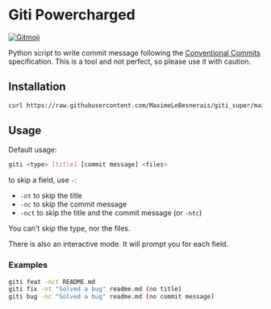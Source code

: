 # Giti Powercharged
<a href="https://gitmoji.dev">
  <img src="https://img.shields.io/badge/gitmoji-%20😜%20😍-FFDD67.svg?style=flat-square" alt="Gitmoji">
</a>

Python script to write commit message following the [Conventional Commits](https://www.conventionalcommits.org/en/v1.0.0/) specification.
This is a tool and not perfect, so please use it with caution.

## Installation

```bash
curl https://raw.githubusercontent.com/MaximeLeBesnerais/giti_super/main/install.sh | sh
```
## Usage

Default usage:
```bash
giti <type> [title] [commit message] <files>
```
to skip a field, use `-`:
- `-nt` to skip the title
- `-nc` to skip the commit message
- `-nct` to skip the title and the commit message (or `-ntc`)

You can't skip the type, nor the files.

There is also an interactive mode. It will prompt you for each field.

### Examples

```bash
giti feat -nct README.md
giti fix -nt "Solved a bug" readme.md (no title)
giti bug -nc "Solved a bug" readme.md (no commit message)
```